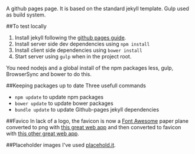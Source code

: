 A github pages page. It is based on the standard jekyll template. Gulp used as build system.

##To test locally
1. Install jekyll following the [github pages guide][gh-pages-jekyll-guide].
2. Install server side dev dependencies using `npm install`
3. Install client side dependencies using `bower install`
4. Start server using `gulp` when in the project root.

You need nodejs and a global install of the npm packages less, gulp, BrowserSync and bower to do this.

##Keeping packages up to date
Three usefull commands
* `npm update` to update npm packages
* `bower update` to update bower packages
* `bundle update` to update Github-pages jekyll dependencies

##Favico
In lack of a logo, the favicon is now a [Font Awesome][3] paper plane converted to png with [this great web app][1] and then converted to favicon with [this other great web app][2].

##Placeholder images
I've used [placehold.it](http://placehold.it/).

[1]:http://fa2png.io/
[2]:http://realfavicongenerator.net/
[3]:http://fortawesome.github.io/Font-Awesome/
[gh-pages-jekyll-guide]: https://help.github.com/articles/using-jekyll-with-pages/
